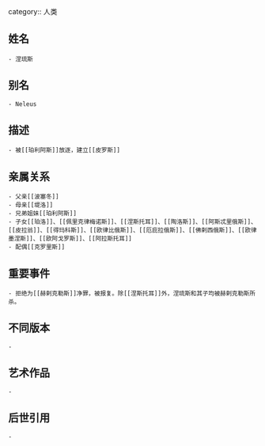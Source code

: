 category:: 人类
## 姓名
	- 涅琉斯
## 别名
	- Neleus
## 描述
	- 被[[珀利阿斯]]放逐，建立[[皮罗斯]]
## 亲属关系
	- 父亲[[波塞冬]]
	- 母亲[[堤洛]]
	- 兄弟姐妹[[珀利阿斯]]
	- 子女[[珀洛]]、[[佩里克律梅诺斯]]、[[涅斯托耳]]、[[陶洛斯]]、[[阿斯忒里俄斯]]、[[皮拉翁]]、[[得玛科斯]]、[[欧律比俄斯]]、[[厄庇拉俄斯]]、[[佛剌西俄斯]]、[[欧律墨涅斯]]、[[欧阿戈罗斯]]、[[阿拉斯托耳]]
	- 配偶[[克罗里斯]]
## 重要事件
	- 拒绝为[[赫剌克勒斯]]净罪，被报复。除[[涅斯托耳]]外，涅琉斯和其子均被赫剌克勒斯所杀。
## 不同版本
	-
## 艺术作品
	-
## 后世引用
	-
